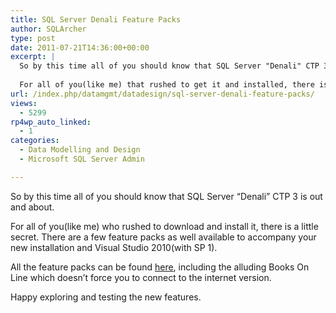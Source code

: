 ```yaml
---
title: SQL Server Denali Feature Packs
author: SQLArcher
type: post
date: 2011-07-21T14:36:00+00:00
excerpt: |
  So by this time all of you should know that SQL Server "Denali" CTP 3 is out and about.
  
  For all of you(like me) that rushed to get it and installed, there is a little secret. There are a few feature packs as well available to accompany your new insta&hellip;
url: /index.php/datamgmt/datadesign/sql-server-denali-feature-packs/
views:
  - 5299
rp4wp_auto_linked:
  - 1
categories:
  - Data Modelling and Design
  - Microsoft SQL Server Admin

---
```

So by this time all of you should know that SQL Server &#8220;Denali&#8221; CTP 3 is out and about.

For all of you(like me) who rushed to download and install it, there is a little secret. There are a few feature packs as well available to accompany your new installation and Visual Studio 2010(with SP 1).

All the feature packs can be found [here][1], including the alluding Books On Line which doesn&#8217;t force you to connect to the internet version.

Happy exploring and testing the new features.

 [1]: http://www.microsoft.com/download/en/details.aspx?id=26726